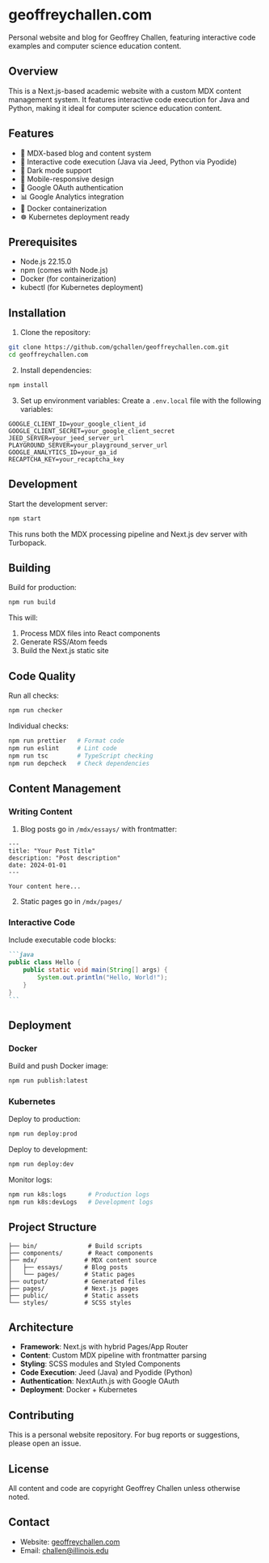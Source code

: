 # geoffreychallen.com

Personal website and blog for Geoffrey Challen, featuring interactive code examples and computer science education content.

## Overview

This is a Next.js-based academic website with a custom MDX content management system. It features interactive code execution for Java and Python, making it ideal for computer science education content.

## Features

- 📝 MDX-based blog and content system
- 🚀 Interactive code execution (Java via Jeed, Python via Pyodide)
- 🌙 Dark mode support
- 📱 Mobile-responsive design
- 🔐 Google OAuth authentication
- 📊 Google Analytics integration
- 🐳 Docker containerization
- ☸️ Kubernetes deployment ready

## Prerequisites

- Node.js 22.15.0
- npm (comes with Node.js)
- Docker (for containerization)
- kubectl (for Kubernetes deployment)

## Installation

1. Clone the repository:

```bash
git clone https://github.com/gchallen/geoffreychallen.com.git
cd geoffreychallen.com
```

2. Install dependencies:

```bash
npm install
```

3. Set up environment variables:
   Create a `.env.local` file with the following variables:

```
GOOGLE_CLIENT_ID=your_google_client_id
GOOGLE_CLIENT_SECRET=your_google_client_secret
JEED_SERVER=your_jeed_server_url
PLAYGROUND_SERVER=your_playground_server_url
GOOGLE_ANALYTICS_ID=your_ga_id
RECAPTCHA_KEY=your_recaptcha_key
```

## Development

Start the development server:

```bash
npm start
```

This runs both the MDX processing pipeline and Next.js dev server with Turbopack.

## Building

Build for production:

```bash
npm run build
```

This will:

1. Process MDX files into React components
2. Generate RSS/Atom feeds
3. Build the Next.js static site

## Code Quality

Run all checks:

```bash
npm run checker
```

Individual checks:

```bash
npm run prettier   # Format code
npm run eslint     # Lint code
npm run tsc        # TypeScript checking
npm run depcheck   # Check dependencies
```

## Content Management

### Writing Content

1. Blog posts go in `/mdx/essays/` with frontmatter:

```mdx
---
title: "Your Post Title"
description: "Post description"
date: 2024-01-01
---

Your content here...
```

2. Static pages go in `/mdx/pages/`

### Interactive Code

Include executable code blocks:

````markdown
```java
public class Hello {
    public static void main(String[] args) {
        System.out.println("Hello, World!");
    }
}
```
````

## Deployment

### Docker

Build and push Docker image:

```bash
npm run publish:latest
```

### Kubernetes

Deploy to production:

```bash
npm run deploy:prod
```

Deploy to development:

```bash
npm run deploy:dev
```

Monitor logs:

```bash
npm run k8s:logs      # Production logs
npm run k8s:devLogs   # Development logs
```

## Project Structure

```
├── bin/              # Build scripts
├── components/       # React components
├── mdx/             # MDX content source
│   ├── essays/      # Blog posts
│   └── pages/       # Static pages
├── output/          # Generated files
├── pages/           # Next.js pages
├── public/          # Static assets
└── styles/          # SCSS styles
```

## Architecture

- **Framework**: Next.js with hybrid Pages/App Router
- **Content**: Custom MDX pipeline with frontmatter parsing
- **Styling**: SCSS modules and Styled Components
- **Code Execution**: Jeed (Java) and Pyodide (Python)
- **Authentication**: NextAuth.js with Google OAuth
- **Deployment**: Docker + Kubernetes

## Contributing

This is a personal website repository. For bug reports or suggestions, please open an issue.

## License

All content and code are copyright Geoffrey Challen unless otherwise noted.

## Contact

- Website: [geoffreychallen.com](https://geoffreychallen.com)
- Email: challen@illinois.edu
